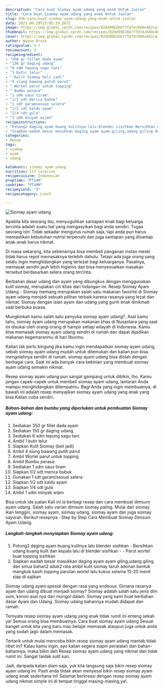 ```yaml
---
description: "Cara buat Siomay ayam udang yang enak Untuk Jualan"
title: "Cara buat Siomay ayam udang yang enak Untuk Jualan"
slug: 656-cara-buat-siomay-ayam-udang-yang-enak-untuk-jualan
date: 2021-06-29T23:05:19.567Z
image: https://img-global.cpcdn.com/recipes/82dd99b2bb77fd7d/680x482cq70/siomay-ayam-udang-foto-resep-utama.jpg
thumbnail: https://img-global.cpcdn.com/recipes/82dd99b2bb77fd7d/680x482cq70/siomay-ayam-udang-foto-resep-utama.jpg
cover: https://img-global.cpcdn.com/recipes/82dd99b2bb77fd7d/680x482cq70/siomay-ayam-udang-foto-resep-utama.jpg
author: Wayne Brock
ratingvalue: 3.7
reviewcount: 3
recipeingredient:
- "350 gr fillet dada ayam"
- "150 gr daging udang"
- "6 sdm tepung sagu tani"
- "1 butir telur"
- " Kulit Siomay beli jadi"
- "4 siung bawang putih parut"
- " Wortel parut untuk topping"
- " Bumbu perasa"
- "1 sdm saus tiram"
- "1/2 sdt merica bubuk"
- "1 sdt garamsesuai selera"
- "1/2 sdt kaldu ayam"
- "1/4 sdt gula"
- "1 sdm minyak wijen"
recipeinstructions:
- "Potong2 daging ayam buang kulitnya lalu blender sisihkan Bersihkan udang buang kulit dan kepala lalu di blender sisihkan  Parut wortel buat topping sisihkan"
- "Siapkan wadah besar masukkan daging ayam ayam giling,udang giling dan smua bahan2 aduk2 rata ambil kulit siomay taruh adonan bentuk mangkok kasih topping parutan wortel lalu kukus selama 15-20 menit siap di sajikan"
categories:
- Resep
tags:
- siomay
- ayam
- udang

katakunci: siomay ayam udang 
nutrition: 117 calories
recipecuisine: Indonesian
preptime: "PT14M"
cooktime: "PT40M"
recipeyield: "3"
recipecategory: Lunch

---
```



![Siomay ayam udang](https://img-global.cpcdn.com/recipes/82dd99b2bb77fd7d/680x482cq70/siomay-ayam-udang-foto-resep-utama.jpg)

Apabila kita seorang ibu, menyuguhkan santapan enak bagi keluarga tercinta adalah suatu hal yang mengasyikan bagi anda sendiri. Tugas seorang istri Tidak sekadar mengurus rumah saja, tapi anda pun harus memastikan kebutuhan nutrisi terpenuhi dan juga santapan yang disantap anak-anak harus nikmat.

Di masa  sekarang, kita sebenarnya bisa membeli panganan instan meski tidak harus repot memasaknya terlebih dahulu. Tetapi ada juga orang yang selalu ingin menghidangkan yang terlezat bagi keluarganya. Pasalnya, memasak sendiri jauh lebih higienis dan bisa menyesuaikan masakan tersebut berdasarkan selera orang tercinta. 

Berbahan dasar udang dan ayam yang dibungkus dengan menggunakan kulit siomay, merupakan ciri khas dari hidangan ini. Resep Siomay Ayam Udang - Siomay memang merupakan salah satu makanan favorite di Siomay ayam udang menjadi sebuah pilihan terbaik karena rasanya yang lezat dan nikmat. Siomay dengan isian ayam dan udang yang gurih enak dinikmati saat berbuka puasa.

Mungkinkah kamu salah satu penyuka siomay ayam udang?. Asal kamu tahu, siomay ayam udang merupakan makanan khas di Nusantara yang saat ini disukai oleh orang-orang di hampir setiap wilayah di Indonesia. Kamu bisa memasak siomay ayam udang sendiri di rumah dan dapat dijadikan makanan kegemaranmu di hari liburmu.

Kalian tak perlu bingung jika kamu ingin mendapatkan siomay ayam udang, sebab siomay ayam udang mudah untuk ditemukan dan kalian pun bisa mengolahnya sendiri di rumah. siomay ayam udang bisa diolah dengan berbagai cara. Saat ini ada banyak cara kekinian yang membuat siomay ayam udang semakin nikmat.

Resep siomay ayam udang pun sangat gampang untuk dibikin, lho. Kamu jangan capek-capek untuk membeli siomay ayam udang, lantaran Anda mampu menghidangkan ditempatmu. Bagi Anda yang ingin membuatnya, di bawah ini adalah resep menyajikan siomay ayam udang yang enak yang bisa Kalian coba sendiri.

<!--inarticleads1-->

##### Bahan-bahan dan bumbu yang diperlukan untuk pembuatan Siomay ayam udang:

1. Sediakan 350 gr fillet dada ayam
1. Sediakan 150 gr daging udang
1. Sediakan 6 sdm tepung sagu tani
1. Ambil 1 butir telur
1. Siapkan  Kulit Siomay (beli jadi)
1. Ambil 4 siung bawang putih parut
1. Ambil  Wortel parut untuk topping
1. Ambil  Bumbu perasa:
1. Sediakan 1 sdm saus tiram
1. Siapkan 1/2 sdt merica bubuk
1. Gunakan 1 sdt garam/sesuai selera
1. Siapkan 1/2 sdt kaldu ayam
1. Siapkan 1/4 sdt gula
1. Ambil 1 sdm minyak wijen


Bisa untuk ide jualan Kali ini ia berbagi resep dan cara membuat dimsum ayam udang. Salah satu varian dimsum siomay paling. Mulai dari siomay ikan tenggiri, siomay ayam, siomay udang, siomay ayam dan juga siomay sayuran. Berikut resepnya : Step by Step Cara Membuat Siomay Dimsum Ayam Udang. 

<!--inarticleads2-->

##### Langkah-langkah menyiapkan Siomay ayam udang:

1. Potong2 daging ayam buang kulitnya lalu blender sisihkan - Bersihkan udang buang kulit dan kepala lalu di blender sisihkan -  - Parut wortel buat topping sisihkan
1. Siapkan wadah besar masukkan daging ayam ayam giling,udang giling dan smua bahan2 aduk2 rata ambil kulit siomay taruh adonan bentuk mangkok kasih topping parutan wortel lalu kukus selama 15-20 menit siap di sajikan


Siomay udang ayam spesial dengan rasa yang endeuus. Gimana rasanya ayam dan udang dibuat menjadi siomay? Siomay adalah salah satu jenis dim sum, konon asal nya dari mongol dalam. Siomay yang kami buat berbahan dasar Ayam dan Udang. Siomay udang bahannya mudah didapat dan ramah. 

Ternyata resep siomay ayam udang yang enak tidak rumit ini enteng sekali ya! Semua orang bisa membuatnya. Cara buat siomay ayam udang Sesuai banget untuk kita yang baru mau belajar memasak ataupun juga untuk anda yang sudah jago dalam memasak.

Tertarik untuk mulai mencoba bikin resep siomay ayam udang mantab tidak ribet ini? Kalau kamu ingin, ayo kalian segera siapin peralatan dan bahan-bahannya, maka bikin deh Resep siomay ayam udang yang nikmat dan tidak rumit ini. Sangat taidak sulit kan. 

Jadi, daripada kalian diam saja, yuk kita langsung saja bikin resep siomay ayam udang ini. Pasti anda tiidak akan menyesal bikin resep siomay ayam udang enak sederhana ini! Selamat berkreasi dengan resep siomay ayam udang nikmat simple ini di tempat tinggal masing-masing,ya!.

